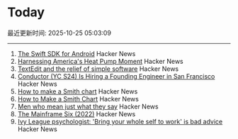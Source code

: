 # Today

最近更新时间: 2025-10-25 05:03:09

--- 
1. [The Swift SDK for Android](https://www.swift.org/blog/nightly-swift-sdk-for-android/) Hacker News
2. [Harnessing America's Heat Pump Moment](https://www.heatpumped.org/p/harnessing-america-s-heat-pump-moment) Hacker News
3. [TextEdit and the relief of simple software](https://www.newyorker.com/culture/infinite-scroll/textedit-and-the-relief-of-simple-software) Hacker News
4. [Conductor (YC S24) Is Hiring a Founding Engineer in San Francisco](https://www.ycombinator.com/companies/conductor/jobs/MYjJzBV-founding-engineer) Hacker News
5. [How to make a Smith chart](https://www.johndcook.com/blog/2025/10/23/smith-chart/) Hacker News
6. [How to Make a Smith Chart](https://www.johndcook.com/blog/2025/10/23/smith-chart/) Hacker News
7. [Men who mean just what they say](https://journal.humancenteredtech.us/p/men-who-mean-just-what-they-say) Hacker News
8. [The Mainframe Six (2022)](https://arcanesciences.com/os2200/app1.html) Hacker News
9. [Ivy League psychologist: 'Bring your whole self to work' is bad advice](https://www.cnbc.com/2025/10/24/bring-your-whole-self-to-work-is-bad-advice-ivy-league-psychologist-saysheres-why.html) Hacker News

